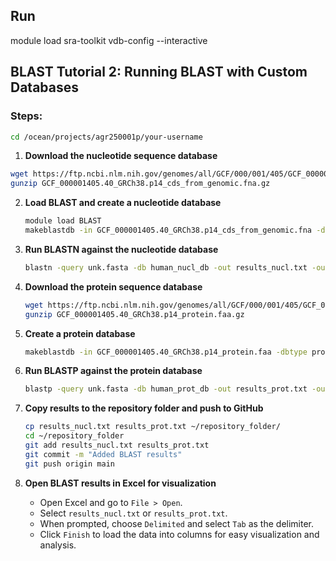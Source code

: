 ## Run
module load sra-toolkit
vdb-config --interactive

## BLAST Tutorial 2: Running BLAST with Custom Databases

### Steps:

``` bash
cd /ocean/projects/agr250001p/your-username
```

1.  **Download the nucleotide sequence database**
   ```bash
   wget https://ftp.ncbi.nlm.nih.gov/genomes/all/GCF/000/001/405/GCF_000001405.40_GRCh38.p14/GCF_000001405.40_GRCh38.p14_cds_from_genomic.fna.gz
   gunzip GCF_000001405.40_GRCh38.p14_cds_from_genomic.fna.gz
   ```

2. **Load BLAST and create a nucleotide database**
   ```bash
   module load BLAST
   makeblastdb -in GCF_000001405.40_GRCh38.p14_cds_from_genomic.fna -dbtype nucl -out human_nucl_db
   ```

3. **Run BLASTN against the nucleotide database**
   ```bash
   blastn -query unk.fasta -db human_nucl_db -out results_nucl.txt -outfmt "6 qseqid sseqid pident length mismatch gapopen qstart qend sstart send evalue bitscore stitle"
   ```

4. **Download the protein sequence database**
   ```bash
   wget https://ftp.ncbi.nlm.nih.gov/genomes/all/GCF/000/001/405/GCF_000001405.40_GRCh38.p14/GCF_000001405.40_GRCh38.p14_protein.faa.gz
   gunzip GCF_000001405.40_GRCh38.p14_protein.faa.gz
   ```

5. **Create a protein database**
   ```bash
   makeblastdb -in GCF_000001405.40_GRCh38.p14_protein.faa -dbtype prot -out human_prot_db
   ```

6. **Run BLASTP against the protein database**
   ```bash
   blastp -query unk.fasta -db human_prot_db -out results_prot.txt -outfmt "6 qseqid sseqid pident length mismatch gapopen qstart qend sstart send evalue bitscore stitle"
   ```

7. **Copy results to the repository folder and push to GitHub**
   ```bash
   cp results_nucl.txt results_prot.txt ~/repository_folder/
   cd ~/repository_folder
   git add results_nucl.txt results_prot.txt
   git commit -m "Added BLAST results"
   git push origin main
   ```

8. **Open BLAST results in Excel for visualization**
   - Open Excel and go to `File > Open`.
   - Select `results_nucl.txt` or `results_prot.txt`.
   - When prompted, choose `Delimited` and select `Tab` as the delimiter.
   - Click `Finish` to load the data into columns for easy visualization and analysis.
